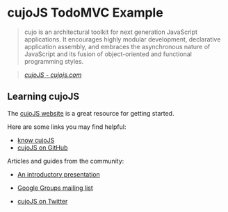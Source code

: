 # cujoJS TodoMVC Example

> cujo is an architectural toolkit for next generation JavaScript applications. It encourages highly modular development, declarative application assembly, and embraces the asynchronous nature of JavaScript and its fusion of object-oriented and functional programming styles.

> _[cujoJS - cujojs.com](http://cujojs.com)_


## Learning cujoJS

The [cujoJS website](http://cujojs.com) is a great resource for getting started.

Here are some links you may find helpful:

* [know cujoJS](http://know.cujojs.com/)
* [cujoJS on GitHub](https://github.com/cujojs)

Articles and guides from the community:

* [An introductory presentation](http://www.youtube.com/watch?v=TqX-CqYYwEc)

* [Google Groups mailing list](https://groups.google.com/forum/#!forum/cujojs)
* [cujoJS on Twitter](http://twitter.com/cujojs)
